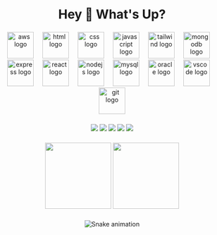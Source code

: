 <h1 align="center">Hey 👋 What's Up?</h1>

###

<div align="center">
  <img src="https://cdn.jsdelivr.net/gh/devicons/devicon/icons/amazonwebservices/amazonwebservices-line-wordmark.svg" height="60" alt="aws logo" />
  <img width="12" />
  <img src="https://cdn.jsdelivr.net/gh/devicons/devicon/icons/html5/html5-original.svg" height="60" alt="html logo" />
  <img width="12" />
  <img src="https://cdn.jsdelivr.net/gh/devicons/devicon/icons/css3/css3-original.svg" height="60" alt="css logo" />
  <img width="12" />
  <img src="https://cdn.simpleicons.org/javascript/F7DF1E" height="60" alt="javascript logo" />
  <img width="12" />
  <img src="https://cdn.simpleicons.org/tailwindcss/06B6D4" height="60" alt="tailwind logo" />
  <img width="12" />
  <img src="https://cdn.simpleicons.org/mongodb/47A248" height="60" alt="mongodb logo" />
  <img width="12" />
  <img src="https://skillicons.dev/icons?i=express" height="60" alt="express logo" />
  <img width="12" />
  <img src="https://cdn.jsdelivr.net/gh/devicons/devicon/icons/react/react-original.svg" height="60" alt="react logo" />
  <img width="12" />
  <img src="https://cdn.simpleicons.org/nodedotjs/339933" height="60" alt="nodejs logo" />
  <img width="12" />
  <img src="https://cdn.simpleicons.org/mysql/4479A1" height="60" alt="mysql logo" />
  <img width="12" />
  <img src="https://cdn.jsdelivr.net/gh/devicons/devicon/icons/oracle/oracle-original.svg" height="60" alt="oracle logo" />
  <img width="12" />
  <img src="https://cdn.jsdelivr.net/gh/devicons/devicon/icons/vscode/vscode-original.svg" height="60" alt="vscode logo" />
  <img width="12" />
  <img src="https://cdn.jsdelivr.net/gh/devicons/devicon/icons/git/git-original.svg" height="60" alt="git logo" />
</div>

###

<div align="center">
  <img src="https://img.shields.io/static/v1?message=LinkedIn&logo=linkedin&label=&color=0077B5&logoColor=white&labelColor=&style=for-the-badge" />
  <img src="https://img.shields.io/static/v1?message=Twitter&logo=twitter&label=&color=1DA1F2&logoColor=white&labelColor=&style=for-the-badge" />
  <img src="https://img.shields.io/static/v1?message=Instagram&logo=instagram&label=&color=E4405F&logoColor=white&labelColor=&style=for-the-badge" />
  <img src="https://img.shields.io/static/v1?message=Telegram&logo=telegram&label=&color=2CA5E0&logoColor=white&labelColor=&style=for-the-badge" />
  <img src="https://img.shields.io/static/v1?message=HackerRank&logo=hackerrank&label=&color=2EC866&logoColor=white&labelColor=&style=for-the-badge" />
</div>

###

<div align="center">
  <img src="https://github-readme-stats.vercel.app/api?username=Harshit-Bhan&show_icons=true&theme=radical" height="150" />
  <img src="https://github-readme-stats.vercel.app/api/top-langs/?username=Harshit-Bhan&layout=compact&theme=radical" height="150" />
</div>

###

<div align="center">
  <img src="https://github.com/Harshit-Bhan/Harshit-Bhan/raw/output/github-contribution-grid-snake.svg" alt="Snake animation" />
</div>


